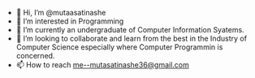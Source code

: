 - 👋 Hi, I’m @mutaasatinashe
- 👀 I’m interested in Programming
- 🌱 I’m currently an undergraduate of Computer Information Syatems.
- 💞️ I’m looking to collaborate and learn from the best in the Industry of Computer Science especially where Computer Programmin is concerned.
- 📫 How to reach me--mutasatinashe36@gmail.com

<!---
mutaasatinashe/mutaasatinashe is a ✨ special ✨ repository because its `README.md` (this file) appears on your GitHub profile.
You can click the Preview link to take a look at your changes.
--->
